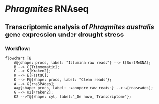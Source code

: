 # _Phragmites_ RNAseq
## Transcriptomic analysis of _Phragmites australis_ gene expression under drought stress

### Workflow:

```mermaid
flowchart TB
    A@{shape: procs, label: "Illumina raw reads"} --> B[SortMeRNA];
    B --> C[Trimmomatic];
    C --> K[Kraken2];
    K --> E[FastQC];
    K --> F@{shape: procs, label: "Clean reads"};
    A --> G[rnaSPAdes];
    AA@{shape: procs, label: "Nanopore raw reads"} --> G[rnaSPAdes];
    G --> K2[Kraken2];
    K2 -->T@{shape: cyl, label:"_De novo_ Transcriptome"};
```
